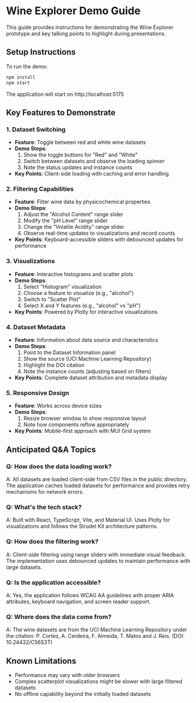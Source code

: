 # Wine Explorer Demo Guide

This guide provides instructions for demonstrating the Wine Explorer prototype and key talking points to highlight during presentations.

## Setup Instructions

To run the demo:

```bash
npm install
npm start
```

The application will start on http://localhost:5175

## Key Features to Demonstrate

### 1. Dataset Switching

- **Feature**: Toggle between red and white wine datasets
- **Demo Steps**:
  1. Show the toggle buttons for "Red" and "White"
  2. Switch between datasets and observe the loading spinner
  3. Note the status updates and instance counts
- **Key Points**: Client-side loading with caching and error handling

### 2. Filtering Capabilities

- **Feature**: Filter wine data by physicochemical properties
- **Demo Steps**:
  1. Adjust the "Alcohol Content" range slider
  2. Modify the "pH Level" range slider
  3. Change the "Volatile Acidity" range slider
  4. Observe real-time updates to visualizations and record counts
- **Key Points**: Keyboard-accessible sliders with debounced updates for performance

### 3. Visualizations

- **Feature**: Interactive histograms and scatter plots
- **Demo Steps**:
  1. Select "Histogram" visualization
  2. Choose a feature to visualize (e.g., "alcohol")
  3. Switch to "Scatter Plot"
  4. Select X and Y features (e.g., "alcohol" vs "pH")
- **Key Points**: Powered by Plotly for interactive visualizations

### 4. Dataset Metadata

- **Feature**: Information about data source and characteristics
- **Demo Steps**:
  1. Point to the Dataset Information panel
  2. Show the source (UCI Machine Learning Repository)
  3. Highlight the DOI citation
  4. Note the instance counts (adjusting based on filters)
- **Key Points**: Complete dataset attribution and metadata display

### 5. Responsive Design

- **Feature**: Works across device sizes
- **Demo Steps**:
  1. Resize browser window to show responsive layout
  2. Note how components reflow appropriately
- **Key Points**: Mobile-first approach with MUI Grid system

## Anticipated Q&A Topics

### Q: How does the data loading work?

A: All datasets are loaded client-side from CSV files in the public directory. The application caches loaded datasets for performance and provides retry mechanisms for network errors.

### Q: What's the tech stack?

A: Built with React, TypeScript, Vite, and Material UI. Uses Plotly for visualizations and follows the Strudel Kit architecture patterns.

### Q: How does the filtering work?

A: Client-side filtering using range sliders with immediate visual feedback. The implementation uses debounced updates to maintain performance with large datasets.

### Q: Is the application accessible?

A: Yes, the application follows WCAG AA guidelines with proper ARIA attributes, keyboard navigation, and screen reader support.

### Q: Where does the data come from?

A: The wine datasets are from the UCI Machine Learning Repository under the citation: P. Cortez, A. Cerdeira, F. Almeida, T. Matos and J. Reis. (DOI: 10.24432/C56S3T)

## Known Limitations

- Performance may vary with older browsers
- Complex scatterplot visualizations might be slower with large filtered datasets
- No offline capability beyond the initially loaded datasets
